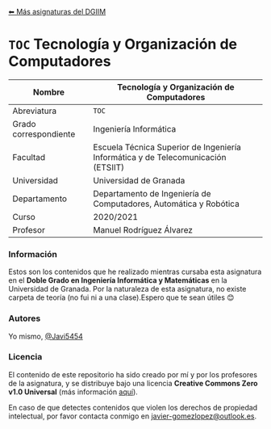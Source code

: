 [⬅ Más asignaturas del DGIIM](https://github.com/Javi5454-DGIIM)

# `TOC` Tecnología y Organización de Computadores

| Nombre                | Tecnología y Organización de Computadores                                       |
| --------------------- | ------------------------------------------------------------ |
| Abreviatura           | `TOC`                                                       |
| Grado correspondiente | Ingeniería Informática                                  |
| Facultad              | Escuela Técnica Superior de Ingeniería Informática y de Telecomunicación (ETSIIT) |
| Universidad           | Universidad de Granada                                       |
| Departamento          | Departamento de Ingeniería de Computadores, Automática y Robótica      |
| Curso                 | 2020/2021                                                    |
| Profesor              | Manuel Rodríguez Álvarez  |

### Información

Estos son los contenidos que he realizado mientras cursaba esta asignatura en el **Doble Grado en Ingeniería Informática y Matemáticas** en la Universidad de Granada. Por la naturaleza de esta asignatura, no existe carpeta de teoría (no fui ni a una clase).Espero que te sean útiles 😊

### Autores

Yo mismo, [@Javi5454](github.com/Javi5454)

### Licencia

El contenido de este repositorio ha sido creado por mí y por los profesores de la asignatura, y se distribuye bajo una licencia **Creative Commons Zero v1.0 Universal** (más información [aquí](./LICENSE)).

En caso de que detectes contenidos que violen los derechos de propiedad intelectual, por favor contacta conmigo en [javier-gomezlopez@outlook.es](mailto:javier-gomezlopez@outlook.es).
